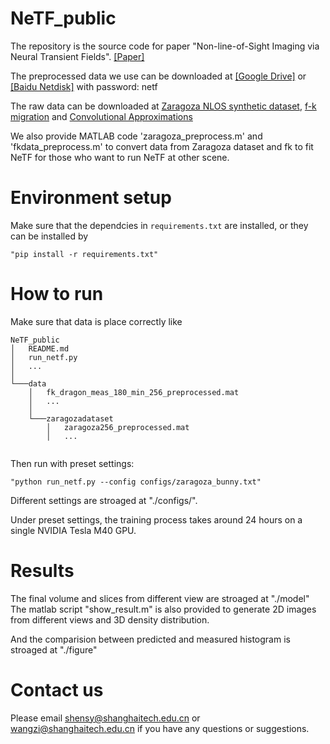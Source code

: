 # NeTF_public
The repository is the source code for paper "Non-line-of-Sight Imaging via Neural Transient Fields". [[Paper]](https://arxiv.org/abs/2101.00373#:~:text=Title%3ANon-line-of-Sight%20Imaging%20via%20Neural%20Transient%20Fields.%20Non-line-of-Sight%20Imaging,within%20a%20pre-defined%20volume%29%20of%20the%20hidden%20scene.)

The preprocessed data we use can be downloaded at [[Google Drive]](https://drive.google.com/file/d/1kGVrFcNZZbZs0ute_roEOg5UkYeh3jRl/view?usp=sharing) or [[Baidu Netdisk]](https://pan.baidu.com/s/16lWXwhm8CbXWAumJmlw9MQ) with password: netf

The raw data can be downloaded at [Zaragoza NLOS synthetic dataset](https://graphics.unizar.es/nlos_dataset.html), [f-k migration](http://www.computationalimaging.org/publications/nlos-fk/) and [Convolutional Approximations](https://imaging.cs.cmu.edu/conv_nlos/)

We also provide MATLAB code 'zaragoza_preprocess.m' and 'fkdata_preprocess.m' to convert data from Zaragoza dataset and fk to fit NeTF for those who want to run NeTF at other scene. 

# Environment setup
Make sure that the dependcies in `requirements.txt` are installed, or they can be installed by 
```
"pip install -r requirements.txt"
```

# How to run
Make sure that data is place correctly like
```
NeTF_public
│   README.md
│   run_netf.py
│   ...
│
└───data
    │   fk_dragon_meas_180_min_256_preprocessed.mat
    │   ...
    │
    └───zaragozadataset
        │   zaragoza256_preprocessed.mat
        │   ...
 
```
Then run with preset settings:
```
"python run_netf.py --config configs/zaragoza_bunny.txt"
```
Different settings are stroaged at "./configs/".

Under preset settings, the training process takes around 24 hours on a single NVIDIA Tesla M40 GPU.

# Results
The final volume and slices from different view are stroaged at "./model"
The matlab script "show_result.m" is also provided to generate 2D images from different views and 3D density distribution.

And the comparision between predicted and measured histogram is stroaged at "./figure"

# Contact us
Please email shensy@shanghaitech.edu.cn or wangzi@shanghaitech.edu.cn if you have any questions or suggestions.
